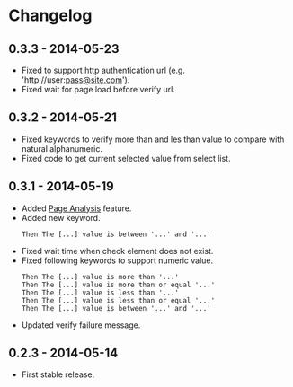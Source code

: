 # Changelog

## 0.3.3 - 2014-05-23
- Fixed to support http authentication url (e.g. 'http://user:pass@site.com').
- Fixed wait for page load before verify url.

## 0.3.2 - 2014-05-21
- Fixed keywords to verify more than and les than value to compare with natural alphanumeric.
- Fixed code to get current selected value from select list.

## 0.3.1 - 2014-05-19
- Added [Page Analysis](https://github.com/gigapixel/project-cylon/wiki/Page-Analysis) feature.
- Added new keyword.
  ```
  Then The [...] value is between '...' and '...'
  ```
- Fixed wait time when check element does not exist.
- Fixed following keywords to support numeric value.
  ```
  Then The [...] value is more than '...'
  Then The [...] value is more than or equal '...'
  Then The [...] value is less than '...'
  Then The [...] value is less than or equal '...'
  Then The [...] value is between '...' and '...'
  ```
- Updated verify failure message.

## 0.2.3 - 2014-05-14
- First stable release.
